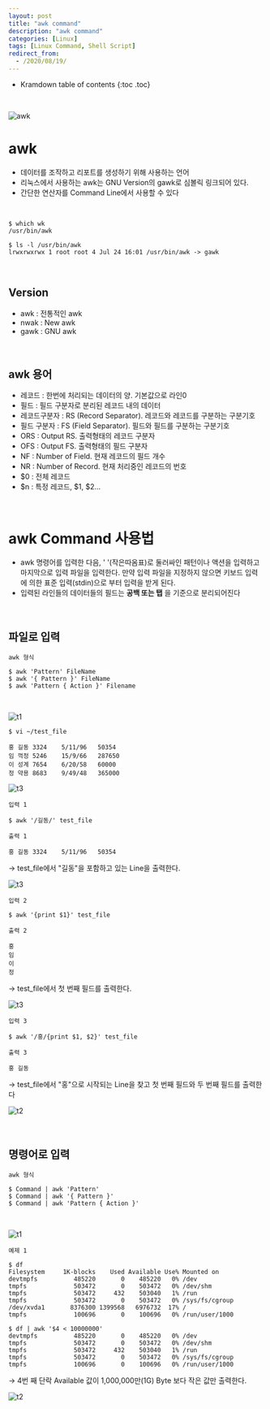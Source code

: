 ```yaml
---
layout: post
title: "awk command"
description: "awk command"
categories: [Linux]
tags: [Linux Command, Shell Script]
redirect_from:
  - /2020/08/19/
---
```


* Kramdown table of contents
{:toc .toc}


<br>

![awk](https://user-images.githubusercontent.com/69279022/90589860-0b9bac00-e21a-11ea-9814-48b7b09074e7.png)

# awk

- 데이터를 조작하고 리포트를 생성하기 위해 사용하는 언어
- 리눅스에서 사용하는 awk는 GNU Version의 gawk로 심볼릭 링크되어 있다.
- 간단한 연산자를 Command Line에서 사용할 수 있다

<br>

~~~
$ which wk   
/usr/bin/awk
~~~

~~~
$ ls -l /usr/bin/awk
lrwxrwxrwx 1 root root 4 Jul 24 16:01 /usr/bin/awk -> gawk
~~~

<br>

## Version
- awk : 전통적인 awk
- nwak : New awk
- gawk : GNU awk

<br>    
  
## awk 용어
- 레코드 : 한번에 처리되는 데이터의 양. 기본값으로 라인0
- 필드 : 필드 구분자로 분리된 레코드 내의 데이터
- 레코드구분자 : RS (Record Separator). 레코드와 레코드를 구분하는 구분기호
- 필드 구분자 : FS (Field Separator). 필드와 필드를 구분하는 구분기호
- ORS : Output RS. 출력형태의 레코드 구분자
- OFS : Output FS. 출력형태의 필드 구분자
- NF : Number of Field. 현재 레코드의 필드 개수
- NR : Number of Record. 현재 처리중인 레코드의 번호
- $0 : 전체 레코드 
- $n : 특정 레코드, $1, $2...

<br>

# awk Command 사용법

- awk 명령어를 입력한 다음, ' '(작은따옴표)로 둘러싸인 패턴이나 액션을 입력하고 마지막으로 입력 파일을 입력한다. 만약 입력 파일을 지정하지 않으면 키보드 입력에 의한 표준 입력(stdin)으로 부터 입력을 받게 된다.
- 입력된 라인들의 데이터들의 필드는 **공백 또는 탭** 을 기준으로 분리되어진다

<br>

## 파일로 입력


` awk 형식 `
~~~
$ awk 'Pattern' FileName
$ awk '{ Pattern }' FileName
$ awk 'Pattern { Action }' Filename
~~~

<br>

![t1](https://user-images.githubusercontent.com/69279022/90632460-67d4ef00-e25f-11ea-8580-477f0b13b970.png)

`$ vi ~/test_file `
~~~
홍 길동 3324    5/11/96   50354
임 꺽정 5246    15/9/66   287650
이 성계 7654    6/20/58   60000
정 약용 8683    9/49/48   365000
~~~

![t3](https://user-images.githubusercontent.com/69279022/90632268-1d537280-e25f-11ea-8ace-08d464d33a56.png)

` 입력 1 `
~~~
$ awk '/길동/' test_file
~~~
` 출력 1 `
~~~
홍 길동 3324    5/11/96   50354
~~~

→ test_file에서 "길동"을 포함하고 있는 Line을 출력한다.

![t3](https://user-images.githubusercontent.com/69279022/90632268-1d537280-e25f-11ea-8ace-08d464d33a56.png)

` 입력 2 `
~~~
$ awk '{print $1}' test_file
~~~
` 출력 2 `
~~~
홍
임
이
정
~~~

→ test_file에서 첫 번째 필드를 출력한다.

![t3](https://user-images.githubusercontent.com/69279022/90632268-1d537280-e25f-11ea-8ace-08d464d33a56.png)

` 입력 3 `
~~~
$ awk '/홍/{print $1, $2}' test_file
~~~
` 출력 3 `
~~~
홍 길동
~~~

→ test_file에서 "홍"으로 시작되는 Line을 찾고 첫 번째 필드와 두 번째 필드를 출력한다

![t2](https://user-images.githubusercontent.com/69279022/90632462-686d8580-e25f-11ea-8de6-b4cdb8fbe60a.png)


<br>

## 명령어로 입력

` awk 형식 `
~~~
$ Command | awk 'Pattern'
$ Command | awk '{ Pattern }' 
$ Command | awk 'Pattern { Action }'
~~~

<br>

![t1](https://user-images.githubusercontent.com/69279022/90632460-67d4ef00-e25f-11ea-8580-477f0b13b970.png)


` 예제 1 `
~~~
$ df
Filesystem     1K-blocks    Used Available Use% Mounted on
devtmpfs          485220       0    485220   0% /dev
tmpfs             503472       0    503472   0% /dev/shm
tmpfs             503472     432    503040   1% /run
tmpfs             503472       0    503472   0% /sys/fs/cgroup
/dev/xvda1       8376300 1399568   6976732  17% /
tmpfs             100696       0    100696   0% /run/user/1000
~~~
~~~
$ df | awk '$4 < 10000000'
devtmpfs          485220       0    485220   0% /dev
tmpfs             503472       0    503472   0% /dev/shm
tmpfs             503472     432    503040   1% /run
tmpfs             503472       0    503472   0% /sys/fs/cgroup
tmpfs             100696       0    100696   0% /run/user/1000
~~~
→ 4번 째 단락 Available 값이 1,000,000만(1G) Byte 보다 작은 값만 출력한다. 

![t2](https://user-images.githubusercontent.com/69279022/90632462-686d8580-e25f-11ea-8de6-b4cdb8fbe60a.png)